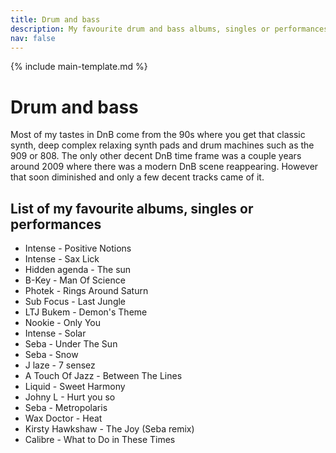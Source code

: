 ```yaml
---
title: Drum and bass
description: My favourite drum and bass albums, singles or performances
nav: false
---
```


{% include main-template.md %}

# Drum and bass

Most of my tastes in DnB come from the 90s where you get that classic synth, deep complex relaxing synth pads and drum machines such as the 909 or 808. The only other decent DnB time frame was a couple years around 2009 where there was a modern DnB scene reappearing. However that soon diminished and only a few decent tracks came of it.

## List of my favourite albums, singles or performances

* Intense - Positive Notions
* Intense - Sax Lick
* Hidden agenda - The sun
* B-Key - Man Of Science
* Photek - Rings Around Saturn
* Sub Focus - Last Jungle
* LTJ Bukem - Demon's Theme
* ​Nookie - Only You
* Intense - Solar
* Seba - Under The Sun
* Seba - Snow
* J laze - 7 sensez
* A Touch Of Jazz - Between The Lines
* Liquid - Sweet Harmony
* Johny L - Hurt you so
* Seba - Metropolaris
* Wax Doctor - Heat
* Kirsty Hawkshaw - The Joy (Seba remix)
* Calibre - What to Do in These Times
